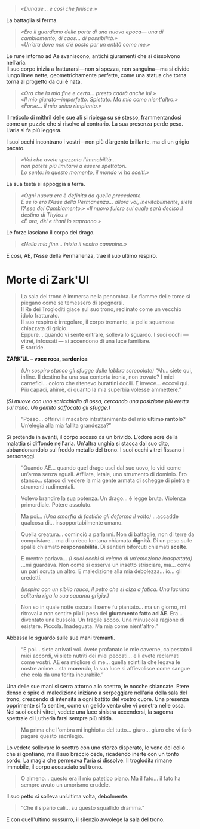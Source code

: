 > _«Dunque… è così che finisce.»_

La battaglia si ferma.

> _«Ero il guardiano delle porte di una nuova epoca— una di cambiamento, di caos… di possibilità.»_  
> _«Un’era dove non c’è posto per un entità come me.»_

Le rune intorno ad Ae svaniscono, antichi giuramenti che si dissolvono nell’aria.  
Il suo corpo inizia a fratturarsi—non si spezza, non sanguina—ma si divide lungo linee nette, geometrichamente perfette, come una statua che torna torna al progetto da cui è nata.

> _«Ora che la mia fine e certa… presto cadrà anche lui.»_  
> _«Il mio giurato—imperfetto. Spietato. Ma mio come nient'altro.»_  
> *«Forse… il mio unico rimpianto.»*

Il reticolo di mithril delle sue ali si ripiega su sé stesso, frammentandosi come un puzzle che si risolve al contrario. La sua presenza perde peso. L’aria si fa più leggera.  

I suoi occhi incontrano i vostri—non più d’argento brillante, ma di un grigio pacato.

> _«Voi che avete spezzato l’immobilità…_  
> _non potete più limitarvi a essere spettatori._  
> _Lo sento: in questo momento, il mondo vi ha scelti.»_

La sua testa si appoggia a terra.

> _«Ogni nuova era è definita da quella precedente._  
> _E se io ero l’Asse della Permanenza… allora voi, inevitabilmente, siete l’Asse del Cambiamento.»_
> _«Il nuovo fulcro sul quale sarà deciso il destino di Thylea.»_  
> _«E ora, dèi e titani lo sapranno.»_

Le forze lasciano il corpo del drago.

> _«Nella mia fine… inizia il vostro cammino.»_

E così, AE, l’Asse della Permanenza, trae il suo ultimo respiro.


# Morte di Zark'Ul

> La sala del trono è immersa nella penombra. Le fiamme delle torce si piegano come se temessero di spegnersi.  
> Il Re dei Trogloditi giace sul suo trono, reclinato come un vecchio idolo fratturato.  
> Il suo respiro è irregolare, il corpo tremante, la pelle squamosa chiazzata di grigio.  
> Eppure… quando vi sente entrare, solleva lo sguardo. I suoi occhi — vitrei, infossati — si accendono di una luce familiare.  
> E sorride.

**ZARK’UL – voce roca, sardonica**
> _(Un sospiro stanco gli sfugge dalle labbra screpolate)_ “Ah... siete qui, infine. Il destino ha una sua contorta ironia, non trovate? I miei carnefici… coloro che ritenevo burattini docili. E invece… eccovi qui. Più capaci, ahimè, di quanto la mia superbia volesse ammettere.”

_(Si muove con uno scricchiolio di ossa, cercando una posizione più eretta sul trono. Un gemito soffocato gli sfugge.)_

> “Posso… offrirvi il macabro intrattenimento del mio **ultimo rantolo**? Un’elegia alla mia fallita grandezza?”

Si protende in avanti, il corpo scosso da un brivido. L'odore acre della malattia si diffonde nell'aria. Un'altra unghia si stacca dal suo dito, abbandonandolo sul freddo metallo del trono. I suoi occhi vitrei fissano i personaggi.

> “Quando AE… quando quel drago uscì dal suo uovo, lo vidi come un’arma senza eguali. Affilata, letale, uno strumento di dominio. Ero stanco… stanco di vedere la mia gente armata di schegge di pietra e strumenti rudimentali.

> Volevo brandire la sua potenza. Un drago… è legge bruta. Violenza primordiale. Potere assoluto.

> Ma poi… _(Una smorfia di fastidio gli deforma il volto)_ …accadde qualcosa di… insopportabilmente umano.

> Quella creatura… cominciò a parlarmi. Non di battaglie, non di terre da conquistare… ma di un’eco lontana chiamata **dignità**. Di un peso sulle spalle chiamato **responsabilità**. Di sentieri biforcuti chiamati **scelte**.

> E mentre parlava… _(I suoi occhi si velano di un’emozione inaspettata)_ …mi guardava. Non come si osserva un insetto strisciare, ma… come un pari scruta un altro. E maledizione alla mia debolezza… io… gli credetti.

> _(Inspira con un sibilo rauco, il petto che si alza a fatica. Una lacrima solitaria riga la sua squama grigia.)_

> Non so in quale notte oscura il seme fu piantato… ma un giorno, mi ritrovai a non sentire più il peso del **giuramento fatto ad AE**. Era… diventato una bussola. Un fragile scopo. Una minuscola ragione di esistere. Piccola. Inadeguata. Ma mia come nient'altro.”

Abbassa lo sguardo sulle sue mani tremanti.

> “E poi… siete arrivati voi. Avete profanato le mie caverne, calpestato i miei accordi, vi siete nutriti dei miei peccati… e li avete reclamati come vostri. AE era migliore di me… quella scintilla che legava le nostre anime… sta **morendo**, la sua luce si affievolisce come sangue che cola da una ferita incurabile.”

Una delle sue mani si serra attorno allo scettro, le nocche sbiancate.
Etere denso e spire di maledizione iniziano a serpeggiare nell'aria della sala del trono, crescendo di intensità a ogni battito del vostro cuore. Una presenza opprimente si fa sentire, come un gelido vento che vi penetra nelle ossa. Nei suoi occhi vitrei, vedete una luce sinistra accendersi, la sagoma spettrale di Lutheria farsi sempre più nitida.

> Ma prima che l'ombra mi inghiotta del tutto… giuro… giuro che vi farò pagare questo sacrilegio.

Lo vedete sollevare lo scettro con uno sforzo disperato, le vene del collo che si gonfiano, ma il suo braccio cede, ricadendo inerte con un tonfo sordo. La magia che permeava l'aria si dissolve.
Il troglodita rimane immobile, il corpo accasciato sul trono.

> O almeno… questo era il mio patetico piano. Ma il fato… il fato ha sempre avuto un umorismo crudele.

Il suo petto si solleva un’ultima volta, debolmente.

> “Che il sipario cali… su questo squallido dramma.”

E con quell'ultimo sussurro, il silenzio avvolege la sala del trono.